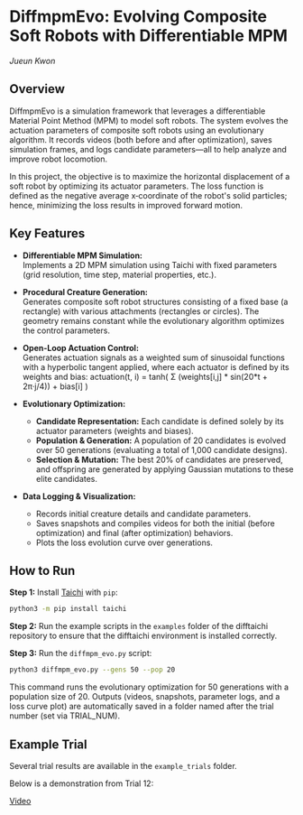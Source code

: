 # DiffmpmEvo: Evolving Composite Soft Robots with Differentiable MPM

*Jueun Kwon*

## Overview

DiffmpmEvo is a simulation framework that leverages a differentiable Material Point Method (MPM) to model soft robots. The system evolves the actuation parameters of composite soft robots using an evolutionary algorithm. It records videos (both before and after optimization), saves simulation frames, and logs candidate parameters—all to help analyze and improve robot locomotion.

In this project, the objective is to maximize the horizontal displacement of a soft robot by optimizing its actuator parameters. The loss function is defined as the negative average x‑coordinate of the robot's solid particles; hence, minimizing the loss results in improved forward motion.

## Key Features

- **Differentiable MPM Simulation:**  
  Implements a 2D MPM simulation using Taichi with fixed parameters (grid resolution, time step, material properties, etc.).

- **Procedural Creature Generation:**  
  Generates composite soft robot structures consisting of a fixed base (a rectangle) with various attachments (rectangles or circles). The geometry remains constant while the evolutionary algorithm optimizes the control parameters.

- **Open-Loop Actuation Control:**  
  Generates actuation signals as a weighted sum of sinusoidal functions with a hyperbolic tangent applied, where each actuator is defined by its weights and bias: actuation(t, i) = tanh( Σ (weights[i,j] * sin(20*t + 2π·j/4)) + bias[i] )

- **Evolutionary Optimization:**  
    - **Candidate Representation:** Each candidate is defined solely by its actuator parameters (weights and biases).
    - **Population & Generation:** A population of 20 candidates is evolved over 50 generations (evaluating a total of 1,000 candidate designs).
    - **Selection & Mutation:** The best 20% of candidates are preserved, and offspring are generated by applying Gaussian mutations to these elite candidates.

- **Data Logging & Visualization:**  
    - Records initial creature details and candidate parameters.
    - Saves snapshots and compiles videos for both the initial (before optimization) and final (after optimization) behaviors.
    - Plots the loss evolution curve over generations.


## How to Run

**Step 1:** Install [Taichi](https://github.com/taichi-dev/taichi) with `pip`:

```bash
python3 -m pip install taichi
```

**Step 2:** Run the example scripts in the `examples` folder of the difftaichi repository to ensure that the difftaichi environment is installed correctly.

**Step 3:** Run the `diffmpm_evo.py` script:

```bash
python3 diffmpm_evo.py --gens 50 --pop 20
```

This command runs the evolutionary optimization for 50 generations with a population size of 20. Outputs (videos, snapshots, parameter logs, and a loss curve plot) are automatically saved in a folder named after the trial number (set via TRIAL_NUM).

## Example Trial

Several trial results are available in the `example_trials` folder. 

Below is a demonstration from Trial 12:

[Video](https://github.com/user-attachments/assets/cbf57f8f-5a08-43ad-843e-cf5cdeb5f5ee)
